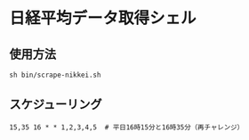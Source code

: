 # 日経平均データ取得シェル

## 使用方法

```
sh bin/scrape-nikkei.sh
```

## スケジューリング

```
15,35 16 * * 1,2,3,4,5  # 平日16時15分と16時35分（再チャレンジ）
```
